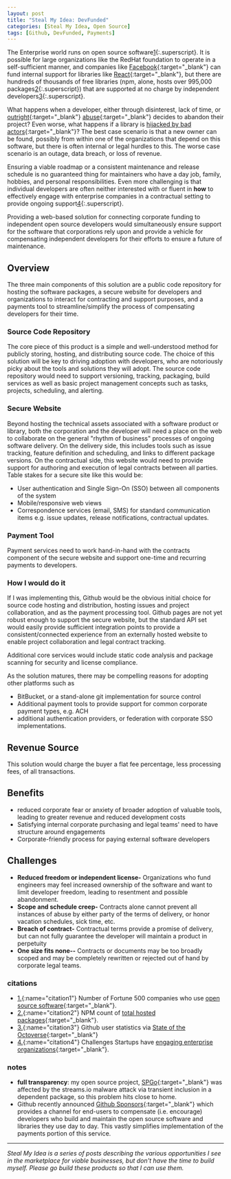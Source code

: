 ```yaml
---
layout: post
title: "Steal My Idea: DevFunded"
categories: [Steal My Idea, Open Source]
tags: [Github, DevFunded, Payments]
---
```


The Enterprise world runs on open source software[1](#citation1){:.superscript}. It is possible for large organizations like the RedHat foundation to operate in a self-sufficient manner, and companies like [Facebook](https://www.facebook.com){:target="_blank"} can fund internal support for libraries like [React](https://reactjs.org){:target="_blank"}, but there are hundreds of thousands of free libraries (npm, alone, hosts over 995,000 packages[2](#citation2){:.superscript}) that are supported at no charge by independent developers[3](#citation3){:.superscript}.

What happens when a developer, either through disinterest, lack of time, or [outright](https://twitter.com/izs/status/906775425845571585){:target="_blank"} [abuse](https://jamie.build/dear-javascript.html){:target="_blank"} decides to abandon their project? Even worse, what happens if a library is [hijacked by bad actors](https://blog.npmjs.org/post/180565383195/details-about-the-event-stream-incident){:target="_blank"}? The best case scenario is that a new owner can be found, possibly from within one of the organizations that depend on this software, but there is often internal or legal hurdles to this. The worse case scenario is an outage, data breach, or loss of revenue.

Ensuring a viable roadmap or a consistent maintenance and release schedule is no guaranteed thing for maintainers who have a day job, family, hobbies, and personal responsibilities. Even more challenging is that individual developers are often neither interested with or fluent in **how** to effectively engage with enterprise companies in a contractual setting to provide ongoing support[4](#citation4){:.superscript}.

Providing a web-based solution for connecting corporate funding to independent open source developers would simultaneously ensure support for the software that corporations rely upon and provide a vehicle for compensating independent developers for their efforts to ensure a future of maintenance.

## Overview

The three main components of this solution are a public code repository for hosting the software packages, a secure website for developers and organizations to interact for contracting and support purposes, and a payments tool to streamline/simplify the process of compensating developers for their time.

### Source Code Repository

The core piece of this product is a simple and well-understood method for publicly storing, hosting, and distributing source code. The choice of this solution will be key to driving adoption with developers, who are notoriously picky about the tools and solutions they will adopt. The source code repository would need to support versioning, tracking, packaging, build services as well as basic project management concepts such as tasks, projects, scheduling, and alerting.

### Secure Website

Beyond hosting the technical assets associated with a software product or library, both the corporation and the developer will need a place on the web to collaborate on the general "rhythm of business" processes of ongoing software delivery. On the delivery side, this includes tools such as issue tracking, feature definition and scheduling, and links to different package versions. On the contractual side, this website would need to provide support for authoring and execution of legal contracts between all parties.
Table stakes for a secure site like this would be:

- User authentication and Single Sign-On (SSO) between all components of the system
- Mobile/responsive web views
- Correspondence services (email, SMS) for standard communication items e.g. issue updates, release notifications, contractual updates.

### Payment Tool

Payment services need to work hand-in-hand with the contracts component of the secure website and support one-time and recurring payments to developers.

### How I would do it

If I was implementing this, Github would be the obvious initial choice for source code hosting and distribution, hosting issues and project collaboration, and as the payment processing tool. Github pages are not yet robust enough to support the secure website, but the standard API set would easily provide sufficient integration points to provide a consistent/connected experience from an externally hosted website to enable project collaboration and legal contract tracking.

Additional core services would include static code analysis and package scanning for security and license compliance.

As the solution matures, there may be compelling reasons for adopting other platforms such as

- BitBucket, or a stand-alone git implementation for source control
- Additional payment tools to provide support for common corporate payment types, e.g. ACH
- additional authentication providers, or federation with corporate SSO implementations.

## Revenue Source

This solution would charge the buyer a flat fee percentage, less processing fees, of all transactions.

## Benefits

- reduced corporate fear or anxiety of broader adoption of valuable tools, leading to greater revenue and reduced development costs
- Satisfying internal corporate purchasing and legal teams' need to have structure around engagements
- Corporate-friendly process for paying external software developers

## Challenges

- **Reduced freedom or independent license-** Organizations who fund engineers may feel increased ownership of the software and want to limit developer freedom, leading to resentment and possible abandonment.
- **Scope and schedule creep-** Contracts alone cannot prevent all instances of abuse by either party of the terms of delivery, or honor vacation schedules, sick time, etc.
- **Breach of contract-** Contractual terms provide a promise of delivery, but can not fully guarantee the developer will maintain a product in perpetuity
- **One size fits none--** Contracts or documents may be too broadly scoped and may be completely rewritten or rejected out of hand by corporate legal teams.

### citations

- [1.](/){:name="citation1"} Number of Fortune 500 companies who use [open source software](https://www.zdnet.com/article/its-an-open-source-world-78-percent-of-companies-run-open-source-software/){:target="_blank"}.
- [2.](/){:name="citation2"} NPM count of [total hosted packages](https://www.npmjs.org/){:target="_blank"}.
- [3.](/){:name="citation3"} Github user statistics via [State of the Octoverse](https://octoverse.github.com/people){:target="_blank"}
- [4.](/){:name="citation4"} Challenges Startups have [engaging enterprise organizations](https://news.greylock.com/startups-serving-the-enterprise-6d318fd15c04){:target="_blank"}.

### notes

- **full transparency**: my open source project, [SPGo](https://www.chrishasz.com/spgo){:target="_blank"} was affected by the streams.io malware attack via transient inclusion in a dependent package, so this problem hits close to home.
- Github recently announced [Github Sponsors](https://github.com/sponsors){:target="_blank"} which provides a channel for end-users to compensate (i.e. encourage) developers who build and maintain the open source software and libraries they use day to day. This vastly simplifies implementation of the payments portion of this service.

----
*Steal My Idea is a series of posts describing the various opportunities I see in the marketplace for viable businesses, but don't have the time to build myself. Please go build these products so that I can use them.*